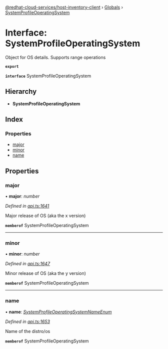 [@redhat-cloud-services/host-inventory-client](../README.md) › [Globals](../globals.md) › [SystemProfileOperatingSystem](systemprofileoperatingsystem.md)

# Interface: SystemProfileOperatingSystem

Object for OS details. Supports range operations

**`export`** 

**`interface`** SystemProfileOperatingSystem

## Hierarchy

* **SystemProfileOperatingSystem**

## Index

### Properties

* [major](systemprofileoperatingsystem.md#major)
* [minor](systemprofileoperatingsystem.md#minor)
* [name](systemprofileoperatingsystem.md#name)

## Properties

###  major

• **major**: *number*

*Defined in [api.ts:1641](https://github.com/RedHatInsights/javascript-clients.gi/blob/master/packages/host-inventory/api.ts#L1641)*

Major release of OS (aka the x version)

**`memberof`** SystemProfileOperatingSystem

___

###  minor

• **minor**: *number*

*Defined in [api.ts:1647](https://github.com/RedHatInsights/javascript-clients.gi/blob/master/packages/host-inventory/api.ts#L1647)*

Minor release of OS (aka the y version)

**`memberof`** SystemProfileOperatingSystem

___

###  name

• **name**: *[SystemProfileOperatingSystemNameEnum](../enums/systemprofileoperatingsystemnameenum.md)*

*Defined in [api.ts:1653](https://github.com/RedHatInsights/javascript-clients.gi/blob/master/packages/host-inventory/api.ts#L1653)*

Name of the distro/os

**`memberof`** SystemProfileOperatingSystem
